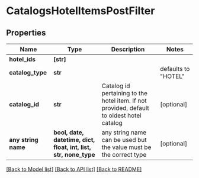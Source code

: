 # CatalogsHotelItemsPostFilter


## Properties
Name | Type | Description | Notes
------------ | ------------- | ------------- | -------------
**hotel_ids** | **[str]** |  | 
**catalog_type** | **str** |  | defaults to "HOTEL"
**catalog_id** | **str** | Catalog id pertaining to the hotel item. If not provided, default to oldest hotel catalog | [optional] 
**any string name** | **bool, date, datetime, dict, float, int, list, str, none_type** | any string name can be used but the value must be the correct type | [optional]

[[Back to Model list]](../README.md#documentation-for-models) [[Back to API list]](../README.md#documentation-for-api-endpoints) [[Back to README]](../README.md)


